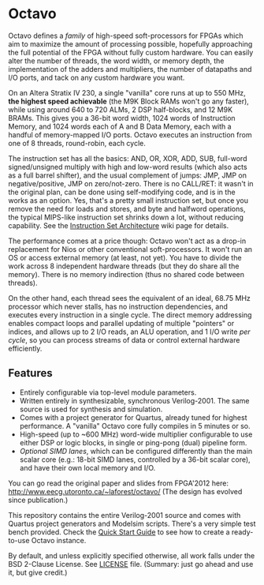 Octavo
======

Octavo defines a *family* of high-speed soft-processors for FPGAs which aim to maximize the amount of processing possible, hopefully approaching the full potential of the FPGA without fully custom hardware. You can easily alter the number of threads, the word width, or memory depth, the implementation of the adders and multipliers, the number of datapaths and I/O ports, and tack on any custom hardware you want. 

On an Altera Stratix IV 230, a single "vanilla" core runs at up to 550 MHz, **the highest speed achievable** (the M9K Block RAMs won't go any faster), while using around 640 to 720 ALMs, 2 DSP half-blocks, and 12 M9K BRAMs. This gives you a 36-bit word width, 1024 words of Instruction Memory, and 1024 words each of A and B Data Memory, each with a handful of memory-mapped I/O ports. Octavo executes an instruction from one of 8 threads, round-robin, each cycle.

The instruction set has all the basics: AND, OR, XOR, ADD, SUB, full-word signed/unsigned multiply with high and low-word results (which also acts as a full barrel shifter), and the usual complement of jumps: JMP, JMP on negative/positive, JMP on zero/not-zero. There is no CALL/RET: it wasn't in the original plan, can be done using self-modifying code, and is in the works as an option. Yes, that's a pretty small instruction set, but once you remove the need for loads and stores, and byte and halfword operations, the typical MIPS-like instruction set shrinks down a lot, without reducing capability. See the [Instruction Set Architecture](https://github.com/laforest/Octavo/wiki/Instruction-Set-Architecture) wiki page for details.

The performance comes at a price though: Octavo won't act as a drop-in replacement for Nios or other conventional soft-processors. It won't run an OS  or access external memory (at least, not yet). You have to divide the work across 8 independent hardware threads (but they do share all the memory). There is no memory indirection (thus no shared code between threads).

On the other hand, each thread sees the equivalent of an ideal, 68.75 MHz processor which never stalls, has no instruction dependencies, and executes every instruction in a single cycle. The direct memory addressing enables  compact loops and parallel updating of multiple "pointers" or indices, and allows up to 2 I/O reads, an ALU operation, and 1 I/O write *per cycle*, so you can process streams of data or control external hardware efficiently.

Features
------------

* Entirely configurable via top-level module parameters.
* Written entirely in synthesizable, synchronous Verilog-2001. The same source is used for synthesis and simulation.
* Comes with a project generator for Quartus, already tuned for highest performance. A "vanilla" Octavo core fully compiles in 5 minutes or so.
* High-speed (up to ~600 MHz) word-wide multiplier configurable to use either DSP or logic blocks, in single or ping-pong (dual) pipeline form.
* *Optional SIMD lanes*, which can be configured differently than the main scalar core (e.g.: 18-bit SIMD lanes, controlled by a 36-bit scalar core), and have their own local memory and I/O.

You can go read the original paper and slides from FPGA'2012 here:
http://www.eecg.utoronto.ca/~laforest/octavo/ (The design has evolved since publication.)

This repository contains the entire Verilog-2001 source and comes with Quartus project generators and Modelsim scripts. There's a very simple test bench provided. Check the [Quick Start Guide](https://github.com/laforest/Octavo/wiki/Quick-Start-Guide) to see how to create a ready-to-use Octavo instance.

By default, and unless explicitly specified otherwise, all work falls under the BSD 2-Clause License. See [LICENSE](https://github.com/laforest/Octavo/blob/master/LICENSE) file. (Summary: just go ahead and use it, but give credit.)
